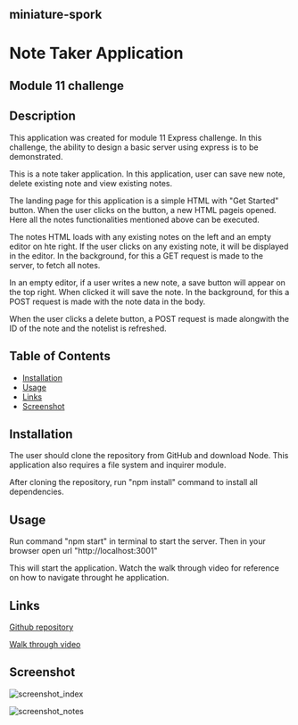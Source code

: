 ## miniature-spork

# Note Taker Application

## Module 11 challenge

## Description

This application was created for module 11 Express challenge. In this challenge, the ability to design a basic server using express is to be demonstrated.

This is a note taker application. In this application, user can save new note, delete existing note and view existing notes.

The landing page for this application is a simple HTML with "Get Started" button. When the user clicks on the button, a new HTML pageis opened. Here all the notes functionalities mentioned above can be executed.

The notes HTML loads with any existing notes on the left and an empty editor on hte right. If the user clicks on any existing note, it will be displayed in the editor. In the background, for this a GET request is made to the server, to fetch all notes.

In an empty editor, if a user writes a new note, a save button will appear on the top right. When clicked it will save the note. In the background, for this a POST request is made with the note data in the body.

When the user clicks a delete button, a POST request is made alongwith the ID of the note and the notelist is refreshed.


## Table of Contents

  - [Installation](#installation)
  - [Usage](#usage)
  - [Links](#links)
  - [Screenshot](#screenshot)


## Installation

The user should clone the repository from GitHub and download Node. This application also requires a file system and inquirer module.

After cloning the repository, run "npm install" command to install all dependencies.


## Usage

Run command "npm start" in terminal to start the server. Then in your browser open url "http://localhost:3001"

This will start the application. Watch the walk through video for reference on how to navigate throught he application.


## Links

[Github repository](https://github.com/Pooja3093/miniature-spork.git)

[Walk through video]()


## Screenshot
![screenshot_index](https://github.com/Pooja3093/miniature-spork.git\Develop\public\assets\images\index.png)

![screenshot_notes](https://github.com/Pooja3093/miniature-spork.git\Develop\public\assets\images\notes.png)
